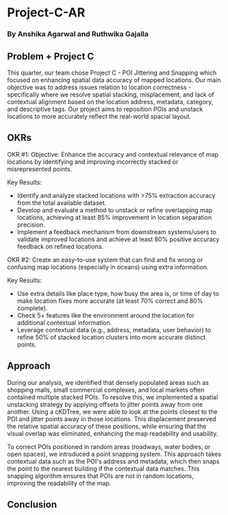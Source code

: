 # Project-C-AR
### By Anshika Agarwal and Ruthwika Gajalla 

## Problem + Project C
This quarter, our team chose Project C - POI Jittering and Snapping which focused on enhancing spatial data accuracy of mapped locations. Our main objective was to address issues relation to location correctness - specifically where we resolve spatial stacking, misplacement, and lack of contextual alignment based on the location address, metadata, category, and descriptive tags. Our project aims to reposition POIs and unstack locations to more accurately reflect the real-world spacial layout. 

## OKRs 
OKR #1: 
Objective: 
Enhance the accuracy and contextual relevance of map locations by identifying and improving incorrectly stacked or misrepresented points.

Key Results: 
* Identify and analyze stacked locations with >75% extraction accuracy from the total available dataset.
* Develop and evaluate a method to unstack or refine overlapping map locations, achieving at least 85% improvement in location separation precision.
* Implement a feedback mechanism from downstream systems/users to validate improved locations and achieve at least 80% positive accuracy feedback on refined locations.

OKR #2: 
Create an easy-to-use system that can find and fix wrong or confusing map locations (especially in oceans) using extra information.

Key Results: 
* Use extra details like place type, how busy the area is, or time of day to make location fixes more accurate (at least 70% correct and 80% complete).
* Check 5+ features like the environment around the location for additional contextual information.
* Leverage contextual data (e.g., address, metadata, user behavior) to refine 50% of stacked location clusters into more accurate distinct points.

## Approach 
During our analysis, we identified that densely populated areas such as shopping malls, small commercial complexes, and local markets often contained multiple stacked POIs. To resolve this, we implemented a spatial unstacking strategy by applying offsets to jitter points away from one another. Using a cKDTree, we were able to look at the points closest to the POI and jitter points away in those locations. This displacement preserved the relative spatial accuracy of these positions, while ensuring that the visual overlap was eliminated, enhancing the map readability and usability. 

To correct POIs positioned in random areas (roadways, water bodies, or open spaces), we introduced a point snapping system. This approach takes contextual data such as the POI's address and metadata, which then snaps the point to the nearest building if the contextual data matches. This snapping algorithm ensures that POIs are not in random locations, improving the readability of the map. 

## Conclusion 
